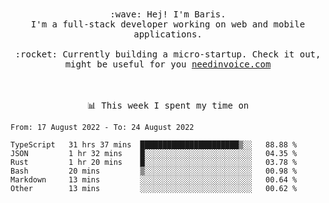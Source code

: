 <p align="center">
  <br><br>
  <samp>
    :wave: Hej! I'm Baris.
    <br>I'm a full-stack developer working on web and mobile applications.
       <br><br>:rocket: Currently building a micro-startup. Check it out, might be useful for you <a href="https://needinvoice.com/" target="_blank">needinvoice.com</a>

  </samp>
 <br><br><br>
</p>
<p align=center><samp>📊  This week I spent my time on</samp></p>


<!--START_SECTION:waka-->

```text
From: 17 August 2022 - To: 24 August 2022

TypeScript   31 hrs 37 mins  ██████████████████████▒░░   88.88 %
JSON         1 hr 32 mins    █░░░░░░░░░░░░░░░░░░░░░░░░   04.35 %
Rust         1 hr 20 mins    █░░░░░░░░░░░░░░░░░░░░░░░░   03.78 %
Bash         20 mins         ▒░░░░░░░░░░░░░░░░░░░░░░░░   00.98 %
Markdown     13 mins         ░░░░░░░░░░░░░░░░░░░░░░░░░   00.64 %
Other        13 mins         ░░░░░░░░░░░░░░░░░░░░░░░░░   00.62 %
```

<!--END_SECTION:waka-->



